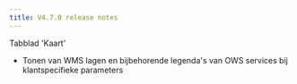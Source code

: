 ```yaml
---
title: V4.7.0 release notes
---
```


Tabblad 'Kaart'

- Tonen van WMS lagen en bijbehorende legenda's van OWS services bij klantspecifieke parameters
